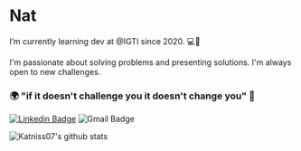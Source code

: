 # Nat

 I’m currently learning dev at @IGTI since 2020. 💻🚀

I'm passionate about solving problems and presenting solutions. I'm always open to new challenges.

### 🌍 "if it doesn't challenge you it doesn't change you" 🧠

[![Linkedin Badge](https://img.shields.io/badge/-Nat%20Carrato%de%Almeida-cca9dd?style=flat-square&logo=Linkedin&logoColor=white&link=https://www.linkedin.com/in/natcarrato/)](https://www.linkedin.com/in/natcarrato/) 
![Gmail Badge](https://img.shields.io/badge/-natcarrato@gmail.com-03bb85?style=flat-square&logo=Gmail&logoColor=white&link=mailto:natcarrato@gmail.com)

![Katniss07's github stats](https://github-readme-stats.vercel.app/api?username=Katniss07&show_icons=true&theme=buefy)

